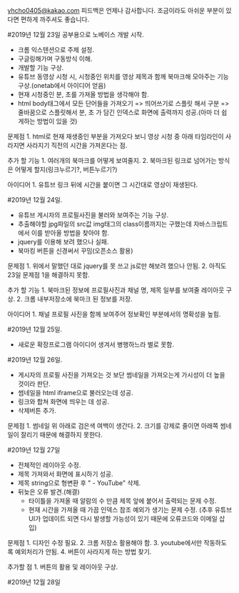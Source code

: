 yhcho0405@kakao.com
피드백은 언제나 감사합니다.
조금이라도 아쉬운 부분이 있다면 편하게 까주셔도 좋습니다.

#2019년 12월 23일 공부용으로 노베이스 개발 시작.
  - 크롬 익스텐션으로 주제 설정.
  - 구글링해가며 구동방식 이해.
  - 개발할 기능 구상.
  - 유튜브 동영상 시청 시, 시청중인 위치를 영상 제목과 함께 북마크해 모아주는 기능 구상.(onetab에서 아이디어 얻음)
  - 현재 시청중인 분, 초를 가져올 방법을 생각해야 함.
  - html body태그에서 모든 단어들을 가져오기 => 띄어쓰기로 스플릿 해서 구분 => 줄바꿈으로 스플릿해서 분, 초 가 담긴 인덱스로 화면에 출력까지 성공.(아마 더 쉽게하는 방법이 있을 것)

  문제점
    1. html로 현재 재생중인 부분을 가져오다 보니 영상 시청 중 아래 타임라인이 사라지면 사라지기 직전의 시간을 가져온다는 점.

  추가 할 기능
    1. 여러개의 북마크를 어떻게 보여줄지.
    2. 북마크된 링크로 넘어가는 방식은 어떻게 할지(링크누르기?, 버튼누르기?)

  아이디어
    1. 유튜브 링크 뒤에 시간을 붙이면 그 시간대로 영상이 재생된다.

#2019년 12월 24일.
  - 유튜브 게시자의 프로필사진을 불러와 보여주는 기능 구상.
  - 추출해야할 jpg파일의 src값 img태그의 class이름까지는 구했는데 자바스크립트에서 이를 받아올 방법을 찾아야 함.
  - jquery를 이용해 보려 했으나 실패.
  - 북마킹 버튼을 신경써서 꾸밈(오픈소스 활용)

  문제점
    1. 위에서 말했던 대로 jquery를 못 쓰고 js로만 해보려 했으나 안됨.
    2. 아직도 23일 문제점 1을 해결하지 못함.

  추가 할 기능
    1. 북마크된 정보에 프로필사진과 채널 명, 제목 일부를 보여줄 레이아웃 구상.
    2. 크롬 내부저장소에 북마크 된 정보를 저장.

  아이디어
    1. 채널 프로필 사진을 함께 보여주어 정보확인 부분에서의 명확성을 높힘.

#2019년 12월 25일.
  - 새로운 확장프로그램 아이디어 생겨서 병행하느라 별로 못함.

#2019년 12월 26일.
  - 게시자의 프로필 사진을 가져오는 것 보단 썸네일을 가져오는게 가시성이 더 높을 것이라 판단.
  - 썸네일을 html iframe으로 불러오는데 성공.
  - 링크와 합쳐 화면에 띄우는 데 성공.
  - 삭제버튼 추가.

  문제점
    1. 썸네일 위 아래로 검은색 여백이 생간다.
    2. 크기를 강제로 줄이면 아래쪽 썸네일이 잘리기 때문에 해결하지 못한다.

#2019년 12월 27일
  - 전체적인 레이아웃 수정.
  - 제목 가져와서 화면에 표시하기 성공.
  - 제목 string으로 형변환 후 " - YouTube" 삭제.
  - 뒤늦은 오류 발견.(해결)
    + 타이틀을 가져올 때 알람의 수 만큼 제목 앞에 붙어서 출력되는 문제 수정.
    + 현재 시간을 가져올 때 가끔 인덱스 참조 예외가 생기는 문제 수정. (추후 유튜브 UI가 업데이트 되면 다시 발생할 가능성이 있기 때문에 오류코드와 이메일 삽입)

  문제점
    1. 디자인 수정 필요.
    2. 크롬 저장소 활용해야 함.
    3. youtube에서만 작동하도록 예외처리가 안됨.
    4. 버튼이 사라지게 하는 방법 찾기.

  추가할 점
    1. 버튼의 활용 및 레이아웃 구상.

#2019년 12월 28일
